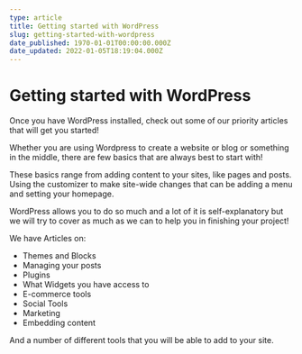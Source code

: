 ```yaml
---
type: article
title: Getting started with WordPress
slug: getting-started-with-wordpress
date_published: 1970-01-01T00:00:00.000Z
date_updated: 2022-01-05T18:19:04.000Z
---
```


# Getting started with WordPress

Once you have WordPress installed, check out some of our priority articles that will get you started!

Whether you are using Wordpress to create a website or blog or something in the middle, there are few basics that are always best to start with!

These basics range from adding content to your sites, like pages and posts. Using the customizer to make site-wide changes that can be adding a menu and setting your homepage.

WordPress allows you to do so much and a lot of it is self-explanatory but we will try to cover as much as we can to help you in finishing your project!

We have Articles on:

- Themes and Blocks
- Managing your posts
- Plugins
- What Widgets you have access to
- E-commerce tools
- Social Tools
- Marketing
- Embedding content

And a number of different tools that you will be able to add to your site.